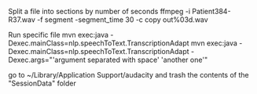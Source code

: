 Split a file into sections by number of seconds
ffmpeg -i Patient384-R37.wav -f segment -segment_time 30 -c copy out%03d.wav

Run specific file
mvn exec:java -Dexec.mainClass=nlp.speechToText.TranscriptionAdapt
mvn exec:java -Dexec.mainClass=nlp.speechToText.TranscriptionAdapt -Dexec.args="'argument separated with space' 'another one'"

go to ~/Library/Application Support/audacity and trash the contents of the "SessionData" folder 
